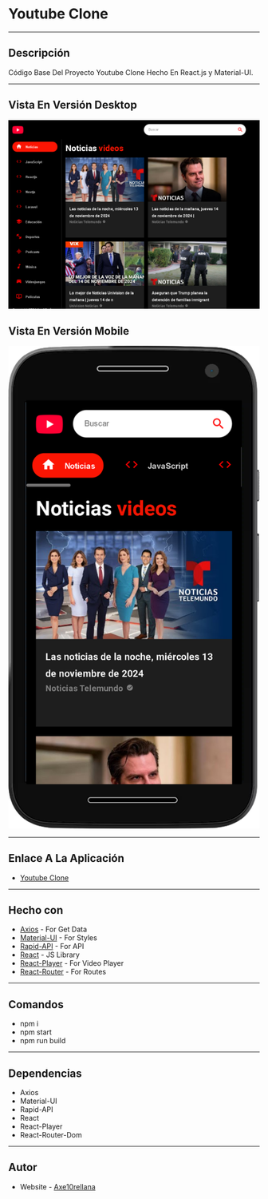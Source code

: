 # Youtube Clone

---

## Descripción

Código Base Del Proyecto Youtube Clone Hecho En React.js y Material-UI.

---

## Vista En Versión Desktop

![Vista_En_Versión_Desktop](src/assets/design/desktop-design.jpg)

## Vista En Versión Mobile

![Vista_En_Versión_Mobile](src/assets/design/mobile-design.jpg)

---

## Enlace A La Aplicación

- [Youtube Clone](https://youtube-clone-ui-ux.netlify.app/)

---

## Hecho con

- [Axios](https://axios-http.com/es/docs/intro) - For Get Data
- [Material-UI](https://mui.com/) - For Styles
- [Rapid-API](https://rapidapi.com/) - For API
- [React](https://react.dev/) - JS Library
- [React-Player](https://www.npmjs.com/package/react-player) - For Video Player
- [React-Router](https://reactrouter.com/en/main) - For Routes

---

## Comandos

- npm i
- npm start
- npm run build

---

## Dependencias

- Axios
- Material-UI
- Rapid-API
- React
- React-Player
- React-Router-Dom

---

## Autor

- Website - [Axe10rellana](https://axe10rellana.github.io/portafolio/portafolio/)
